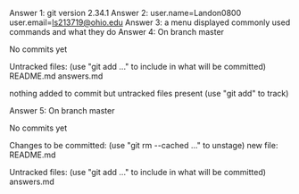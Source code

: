 Answer 1: git version 2.34.1
Answer 2: user.name=Landon0800
          user.email=ls213719@ohio.edu
Answer 3: a menu displayed commonly used commands and what    they do
Answer 4: 
On branch master

No commits yet

Untracked files:
  (use "git add <file>..." to include in what will be committed)
        README.md
        answers.md

nothing added to commit but untracked files present (use "git add" to track)

Answer 5:
On branch master

No commits yet

Changes to be committed:
  (use "git rm --cached <file>..." to unstage)
        new file:   README.md

Untracked files:
  (use "git add <file>..." to include in what will be committed)
        answers.md


